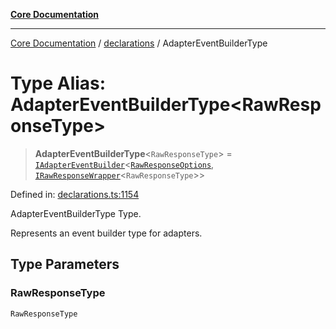 [**Core Documentation**](../../README.md)

***

[Core Documentation](../../README.md) / [declarations](../README.md) / AdapterEventBuilderType

# Type Alias: AdapterEventBuilderType\<RawResponseType\>

> **AdapterEventBuilderType**\<`RawResponseType`\> = [`IAdapterEventBuilder`](../interfaces/IAdapterEventBuilder.md)\<[`RawResponseOptions`](../interfaces/RawResponseOptions.md), [`IRawResponseWrapper`](../interfaces/IRawResponseWrapper.md)\<`RawResponseType`\>\>

Defined in: [declarations.ts:1154](https://github.com/stonemjs/core/blob/3581a30de158e951ead319c3cc6abead0be9639f/src/declarations.ts#L1154)

AdapterEventBuilderType Type.

Represents an event builder type for adapters.

## Type Parameters

### RawResponseType

`RawResponseType`
